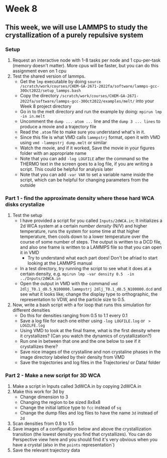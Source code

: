# Week 8 

## This week, we will use LAMMPS to study the crystallization of a purely repulsive system

### Setup
1. Request an interactive node with 1-8 tasks per node and 1 cpu-per-task (memory doesn't matter). More cpus will be faster, but you can do this assignment even on 1 cpu
2. Test the shared version of lammps. 
	- Get the `lmp` executable by doing `source /scratch/work/courses/CHEM-GA-2671-2022fa/software/lammps-gcc-30Oct2022/setup_lammps.bash`
	- Copy the directory `/scratch/work/courses/CHEM-GA-2671-2022fa/software/lammps-gcc-30Oct2022/examples/melt/` into your Week 8 project directory
	- Go in to the melt directory and run the example by doing: `mpirun lmp -in in.melt`
	- Uncomment the `dump ... atom ...` line and the `dump 3 ... lines` to produce a movie and a trajectory file
	- Read the `.atom` file to make sure you understand what's in it.
	- Since this file is what VMD calls `lammpstrj` format, open it with VMD using `vmd -lammpstrj dump.melt` or similar
	- Watch the movie, and if it worked, Save the movie in your figures folder with an appropriate name
	- Note that you can add `-log LOGFILE` after the command so the THERMO text in the screen goes to a log file, if you are writing a script. This could be helpful for analysis later
	- Note that you can add `-var VAR` to set a variable name inside the script, which can be helpful for changing parameters from the outside

### Part 1 - find the approximate density where these hard WCA disks crystalize 
1. Test the setup
	- I have provided a script for you called `Inputs/2dWCA.in`; It initializes a 2d WCA system at a certain *number density* (N/V) and higher temperature, runs the system for some time at that higher temperature, then cools down to a lower temperature over the course of some number of steps. The output is written to a DCD file, and also one frame is written to a LAMMPS file so that you can open it in VMD
		 - Try to understand what each part does! Don't be afriad to start looking at the LAMMPS manual
	- In a test directory, try running the script to see what it does at a certain density, e.g. `mpirun lmp -var density 0.5  -in ../Inputs/2dWCA.in` 
	- Open the output in VMD with the command `vmd 2dlj_T0.1_d0.5_N100000.lammpstrj 2dlj_T0.1_d0.5_N100000.dcd` and see what it looks like; change the display type to orthographic, the representation to VDW, and the particle size to 0.5. 
2. Now, write a bash script with a for loop that runs this simulation for different densities
	- Do this for densities ranging from 0.5 to 1.1 every 0.1
	- Save a log file for each one either using `-log LOGFILE.log` or ` > LOGILFE.log`
	- Using VMD to look at the final frame, what is the first density where it crystallizes? (Can you watch the dynamics of crystallization?)
	- Run one in between that one and the one below to see if it crystallizes there? 
	- Save nice images of the crystalline and non crystaline phases in the image directory labeled by their density from VMD
	- Save the trajectories and log files in the Trajectories/ or Data/ folder
### Part 2 - Make a new script for 3D WCA
1. Make a script in Inputs called 3dWCA.in by copying 2dWCA.in
2. Make this work for 3d by
	- Change dimension to 3
	- Changing the region to be sized 8x8x8
	- Change the initial lattice type to `fcc` instead of `sq`
	- Change the dump files and log files to have the name `3d` instead of `2d`
3. Scan densities from 0.8 to 1.5
4. Save images of a configuration below and above the crystallization transition (the lowest density you find that crystallizes). You can do Perspective view here and you should find it's very obvious when you have a crystal (also in the `points` representation`)
5. Save the relevant trajectory data
